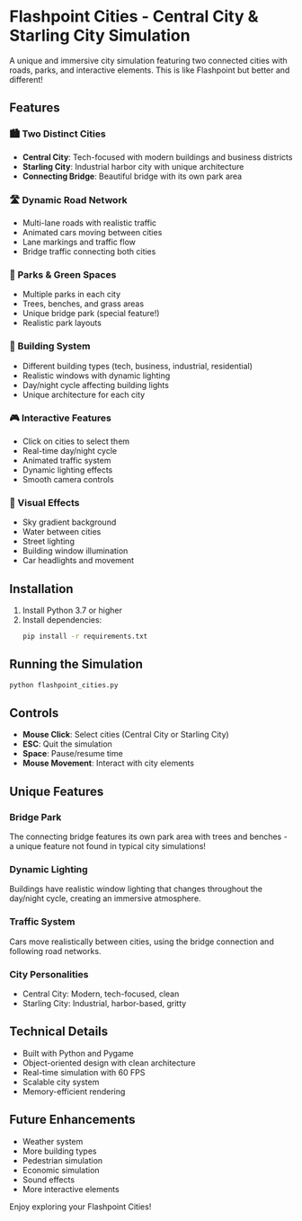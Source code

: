 # Flashpoint Cities - Central City & Starling City Simulation

A unique and immersive city simulation featuring two connected cities with roads, parks, and interactive elements. This is like Flashpoint but better and different!

## Features

### 🏙️ Two Distinct Cities
- **Central City**: Tech-focused with modern buildings and business districts
- **Starling City**: Industrial harbor city with unique architecture
- **Connecting Bridge**: Beautiful bridge with its own park area

### 🛣️ Dynamic Road Network
- Multi-lane roads with realistic traffic
- Animated cars moving between cities
- Lane markings and traffic flow
- Bridge traffic connecting both cities

### 🌳 Parks & Green Spaces
- Multiple parks in each city
- Trees, benches, and grass areas
- Unique bridge park (special feature!)
- Realistic park layouts

### 🏢 Building System
- Different building types (tech, business, industrial, residential)
- Realistic windows with dynamic lighting
- Day/night cycle affecting building lights
- Unique architecture for each city

### 🎮 Interactive Features
- Click on cities to select them
- Real-time day/night cycle
- Animated traffic system
- Dynamic lighting effects
- Smooth camera controls

### 🌅 Visual Effects
- Sky gradient background
- Water between cities
- Street lighting
- Building window illumination
- Car headlights and movement

## Installation

1. Install Python 3.7 or higher
2. Install dependencies:
   ```bash
   pip install -r requirements.txt
   ```

## Running the Simulation

```bash
python flashpoint_cities.py
```

## Controls

- **Mouse Click**: Select cities (Central City or Starling City)
- **ESC**: Quit the simulation
- **Space**: Pause/resume time
- **Mouse Movement**: Interact with city elements

## Unique Features

### Bridge Park
The connecting bridge features its own park area with trees and benches - a unique feature not found in typical city simulations!

### Dynamic Lighting
Buildings have realistic window lighting that changes throughout the day/night cycle, creating an immersive atmosphere.

### Traffic System
Cars move realistically between cities, using the bridge connection and following road networks.

### City Personalities
- Central City: Modern, tech-focused, clean
- Starling City: Industrial, harbor-based, gritty

## Technical Details

- Built with Python and Pygame
- Object-oriented design with clean architecture
- Real-time simulation with 60 FPS
- Scalable city system
- Memory-efficient rendering

## Future Enhancements

- Weather system
- More building types
- Pedestrian simulation
- Economic simulation
- Sound effects
- More interactive elements

Enjoy exploring your Flashpoint Cities!